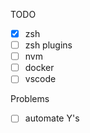 TODO
- [x] zsh
- [ ] zsh plugins
- [ ] nvm <!-- doens't work properly -->
- [ ] docker
- [ ] vscode

Problems
- [ ] automate Y's 